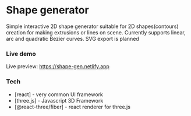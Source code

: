 # Shape generator

Simple interactive 2D shape generator suitable for 2D shapes(contours) creation for making extrusions or lines on scene. Currently supports linear, arc and quadratic Bezier curves. SVG export is planned
### Live demo

Live preview: https://shape-gen.netlify.app

### Tech
- [react] -  very common UI framework
- [three.js] - Javascript 3D Framework
- [@react-three/fiber] - react renderer for three.js
